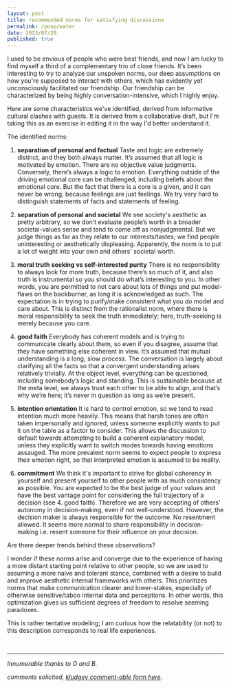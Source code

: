 ```yaml
---
layout: post
title: recommended norms for satisfying discussions
permalink: /poop/water
date: 2023/07/20
published: true
---
```


I used to be envious of people who were best friends, and now I am lucky to find myself a third of a complementary trio of close friends. It’s been interesting to try to analyze our unspoken norms, our deep assumptions on how you're supposed to interact with others, which has evidently yet unconsciously facilitated our friendship. Our friendship can be characterized by being highly conversation-intensive, which I highly enjoy. 

Here are some characteristics we've identified, derived from informative cultural clashes with guests. It is derived from a collaborative draft, but I'm taking this as an exercise in editing it in the way I'd better understand it. 

The identified norms:

1. **separation of personal and factual**
Taste and logic are extremely distinct, and they both always matter. It’s assumed that all logic is motivated by emotion. There are no objective value judgments. Conversely, there’s always a logic to emotion. Everything outside of the driving emotional core can be challenged, including beliefs about the emotional core. But the fact that there is a core is a given, and it can never be wrong, because feelings are just feelings. We try very hard to distinguish statements of facts and statements of feeling.

2. **separation of personal and societal**
We see society's aesthetic as pretty arbitrary, so we don’t evaluate people’s worth in a broader societal-values sense and tend to come off as nonjudgmental. But we judge things as far as they relate to our interests/tastes; we find people uninteresting or aesthetically displeasing. Apparently, the norm is to put a lot of weight into your own and others' societal worth. 

3. **moral truth seeking vs self-interested purity**
There is no responsibility to always look for more truth, because there’s so much of it, and also truth is instrumental so you should do what’s interesting to you. In other words, you are permitted to not care about lots of things and put model-flaws on the backburner, as long it is acknowledged as such. The expectation is in trying to purify/make consistent what you _do_ model and care about. This is distinct from the rationalist norm, where there is moral responsibility to seek the truth immediately; here, truth-seeking is merely because you care. 

4. **good faith**
Everybody has coherent models and is trying to communicate clearly about them, so even if you disagree, assume that they have something else coherent in view. It’s assumed that mutual understanding is a long, slow process. The conversation is largely about clarifying all the facts so that a convergent understanding arises relatively trivially. At the object level, everything can be questioned, including somebody’s logic and standing. This is sustainable because at the meta level, we always trust each other to be able to align, and that’s why we’re here; it’s never in question as long as we’re present.

5. **intention orientation**
It is hard to control emotion, so we tend to read intention much more heavily. This means that harsh tones are often taken impersonally and ignored, unless someone explicitly wants to put it on the table as a factor to consider. This allows the discussion to default towards attempting to build a coherent explanatory model, unless they explicitly want to switch modes towards having emotions assauged. The more prevalent norm seems to expect people to express their emotion right, so that interpreted emotion is assumed to be reality.

6. **commitment**
We think it's important to strive for global coherency in yourself and present yourself to other people with as much consistency as possible. You are expected to be the best judge of your values and have the best vantage point for considering the full trajectory of a decision (see 4. good faith). Therefore we are very accepting of others' autonomy in decision-making, even if not well-understood. However, the decision maker is always responsible for the outcome. No resentment allowed. It seems more normal to share responsibility in decision-making i.e. resent someone for their influence on your decision. 


Are there deeper trends behind these observations? 

I wonder if these norms arise and converge due to the experience of having a more distant starting point relative to other people, so we are used to assuming a more naive and tolerant stance, combined with a desire to build and improve aesthetic internal frameworks with others. This prioritizes norms that make communication clearer and lower-stakes, especially of otherwise sensitive/taboo internal data and perceptions. In other words, this optimization gives us sufficient degrees of freedom to resolve seeming paradoxes. 

This is rather tentative modeling; I am curious how the relatability (or not) to this description corresponds to real life experiences.

&nbsp;
&nbsp;
&nbsp;

---

_Innumerable thanks to O and B._

_comments solicited, [kludgey comment-able form here](https://docs.google.com/document/d/1jF0s0IVLF338Uvgy1RKo4P8roP7ESnwwJGbsBUhwcGQ/edit?usp=sharing)._

